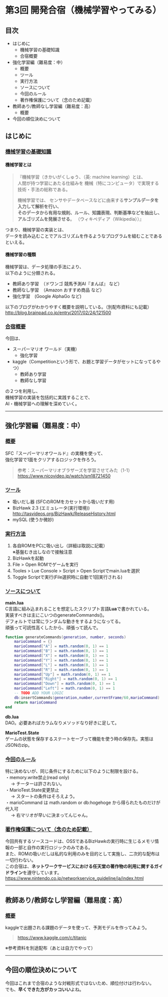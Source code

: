 # 第3回 開発合宿（機械学習やってみる）

## 目次
- はじめに
  - 機械学習の基礎知識
  - 合宿概要
- 強化学習編（難易度：中）
  - 概要
  - ツール
  - 実行方法
  - ソースについて
  - 今回のルール
  - 著作権保護について（念のため記載）
- 教師あり/教師なし学習編（難易度：高）
  - 概要
- 今回の順位決めについて

## はじめに
### <u>機械学習の基礎知識</u>
#### 機械学習とは
> 『機械学習（きかいがくしゅう、（英: machine learning）とは、  
人間が持つ学習にあたる仕組みを
  機械（特にコンピュータ）で実現する技術・手法の総称である。
> 
> 機械学習では、
  センサやデータベースなどに由来する**サンプルデータを入力して解析を行い、  
  そのデータから有用な規則、ルール、知識表現、判断基準などを抽出し、  
  アルゴリズムを発展させる**。 （ウィキペディア（Wikipedia））』  

つまり、機械学習の実装とは、  
データを読み込むことでアルゴリズムを作るようなプログラムを組むことであるといえる。

#### 機械学習の種類
機械学習は、データ処理の手法により、  
以下のように分類される。
- 教師あり学習　（ドワンゴ 競馬予測AI『まんば』 など）  
- 教師なし学習　（Amazon おすすめ商品 など）
- 強化学習　(Google AlphaGo など)

以下のブログがわかりやすく概要を説明している。（別配布資料にも記載）  
http://blog.brainpad.co.jp/entry/2017/02/24/121500

### <u>合宿概要</u>
今回は、  
- スーパーマリオ ワールド（実機）
    - 強化学習
- kaggle（Competitionという形で、お題と学習データがセットになってるやつ）
    - 教師あり学習
    - 教師なし学習

の２つを利用し、  
機械学習の実装を包括的に実践することで、  
AI・機械学習への理解を深めていく。

***

## 強化学習編（難易度：中）
### <u>概要</u>
SFC『スーパーマリオワールド』の実機を使って、  
強化学習で1面をクリアするロジックを作ろう。  
> 参考：スーパーマリオブラザーズを学習させてみた（1-1）  
https://www.nicovideo.jp/watch/sm18721450

### <u>ツール</u>
- 吸いだし器 (SFCのROMをカセットから吸いだす用)
- BizHawk 2.3 (エミュレータ(実行環境))
http://tasvideos.org/BizHawk/ReleaseHistory.html
- mySQL (使うか微妙)

### <u>実行方法</u>
1. 各自ROMをPCに吸い出し（詳細は取説に記載）   
    ※基盤むき出しなので接触注意
2. BizHawkを起動
3. File > Open ROMでゲームを実行
4. Tooles > Lue Console > Script > Open Scriptでmain.luaを選択
5. Toggle Scriptで実行(File選択時に自動で1回実行される)

### <u>ソースについて</u>
**main.lua**  
C言語に組み込まれることを想定したスクリプト言語**Lua**で書かれている。  
実装すべきは主にこいつのgenerateCommands()。  
デフォルトでは常にランダムな動きをするようになってる。  
頑張って可読性高くしたから、頑張って読んで。
```lua
function generateCommands(generation, number, seconds)
	marioCommand = {}
	marioCommand["A"] = math.random(0, 1) == 1
	marioCommand["B"] = math.random(0, 1) == 1
	marioCommand["X"] = math.random(0, 1) == 1
	marioCommand["Y"] = math.random(0, 1) == 1
	marioCommand["L"] = math.random(0, 1) == 1
	marioCommand["R"] = math.random(0, 1) == 1
	marioCommand["Up"] = math.random(0, 1) == 1
	marioCommand["Right"] = math.random(0, 1) == 1
	marioCommand["Down"] = math.random(0, 1) == 1
	marioCommand["Left"] = math.random(0, 1) == 1
	-- TODO ADD YOUR LOGIC
	db:insertCommands(generation,number,currentFrame/60,marioCommand)
	return marioCommand
end
```

**db.lua**  
DAO。必要あればカラムなりメソッドなり好きに足して。

**MarioTest.State**  
ゲームの状態を保存するステートセーブって機能を使う時の保存先。実態はJSONのzip。

### <u>今回のルール</u>
特に決めないが、同じ条件にするために以下のように制限を設ける。  
・memory.write禁止(read only)  
　 -> チーターは許されない。  
・MarioTest.State変更禁止  
　 -> スタートの条件はそろえよう。  
・marioCommand は math.random or db:hogehoge から得られたものだけが代入可  
　 -> 右マリオが早いに決まってんじゃん。

### <u>著作権保護について（念のため記載）</u>
今回共有するソースコードは、OSSであるBizHawkの実行時に生じるメモリ情報の一部と自作の実行ロジックのみである。  
また、ROMの吸いだしは私的な利用のみを目的として実施し、二次的な配布は一切行わない。  
この合宿は、**ネットワークサービスにおける任天堂の著作物の利用に関するガイドライン**を遵守しています。
https://www.nintendo.co.jp/networkservice_guideline/ja/index.html

***

## 教師あり/教師なし学習編（難易度：高）
### <u>概要</u>
kaggleで出題される課題のデータを使って、予測モデルを作ってみよう。  
> https://www.kaggle.com/c/titanic  

※参考資料を別途配布（あとは自力でやって）

***

## 今回の順位決めについて
今回はこれまで合宿のような対戦形式ではないため、順位付けは行わない。  
でも、**早くできた方がカッコいい**よね。
